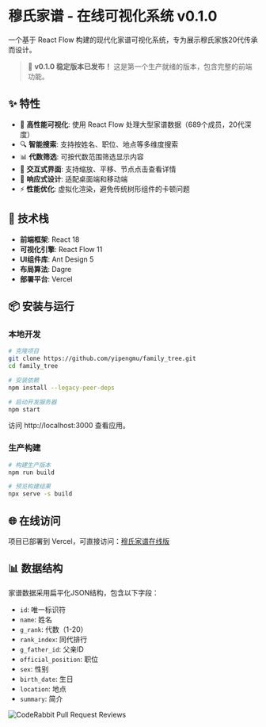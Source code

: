# 穆氏家谱 - 在线可视化系统 v0.1.0

一个基于 React Flow 构建的现代化家谱可视化系统，专为展示穆氏家族20代传承而设计。

> 🎉 **v0.1.0 稳定版本已发布！** 这是第一个生产就绪的版本，包含完整的前端功能。

## ✨ 特性

- 🌳 **高性能可视化**: 使用 React Flow 处理大型家谱数据（689个成员，20代深度）
- 🔍 **智能搜索**: 支持按姓名、职位、地点等多维度搜索
- 📊 **代数筛选**: 可按代数范围筛选显示内容
- 🎨 **交互式界面**: 支持缩放、平移、节点点击查看详情
- 📱 **响应式设计**: 适配桌面端和移动端
- ⚡ **性能优化**: 虚拟化渲染，避免传统树形组件的卡顿问题

## 🚀 技术栈

- **前端框架**: React 18
- **可视化引擎**: React Flow 11
- **UI组件库**: Ant Design 5
- **布局算法**: Dagre
- **部署平台**: Vercel

## 📦 安装与运行

### 本地开发

```bash
# 克隆项目
git clone https://github.com/yipengmu/family_tree.git
cd family_tree

# 安装依赖
npm install --legacy-peer-deps

# 启动开发服务器
npm start
```

访问 http://localhost:3000 查看应用。

### 生产构建

```bash
# 构建生产版本
npm run build

# 预览构建结果
npx serve -s build
```

## 🌐 在线访问

项目已部署到 Vercel，可直接访问：[穆氏家谱在线版](https://family-tree-mu.vercel.app)

## 📊 数据结构

家谱数据采用扁平化JSON结构，包含以下字段：

- `id`: 唯一标识符
- `name`: 姓名
- `g_rank`: 代数（1-20）
- `rank_index`: 同代排行
- `g_father_id`: 父亲ID
- `official_position`: 职位
- `sex`: 性别
- `birth_date`: 生日
- `location`: 地点
- `summary`: 简介

![CodeRabbit Pull Request Reviews](https://img.shields.io/coderabbit/prs/github/yipengmu/family_tree?utm_source=oss&utm_medium=github&utm_campaign=yipengmu%2Ffamily_tree&labelColor=171717&color=FF570A&link=https%3A%2F%2Fcoderabbit.ai&label=CodeRabbit+Reviews)